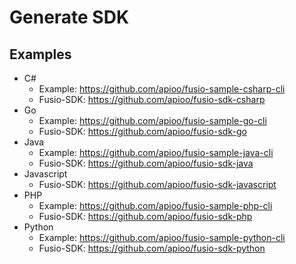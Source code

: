 # Generate SDK

## Examples

* C#
    * Example: https://github.com/apioo/fusio-sample-csharp-cli
    * Fusio-SDK: https://github.com/apioo/fusio-sdk-csharp
* Go
    * Example: https://github.com/apioo/fusio-sample-go-cli
    * Fusio-SDK: https://github.com/apioo/fusio-sdk-go
* Java
    * Example: https://github.com/apioo/fusio-sample-java-cli
    * Fusio-SDK: https://github.com/apioo/fusio-sdk-java
* Javascript
    * Fusio-SDK: https://github.com/apioo/fusio-sdk-javascript
* PHP
    * Example: https://github.com/apioo/fusio-sample-php-cli
    * Fusio-SDK: https://github.com/apioo/fusio-sdk-php
* Python
  * Example: https://github.com/apioo/fusio-sample-python-cli
  * Fusio-SDK: https://github.com/apioo/fusio-sdk-python
